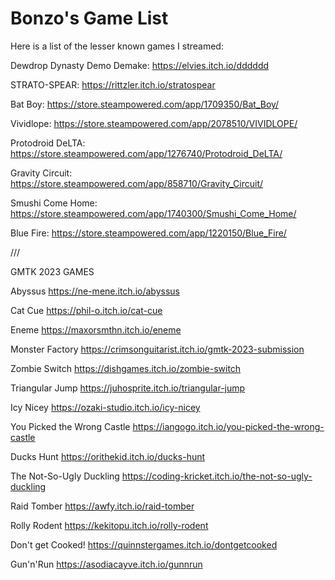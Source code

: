 # Bonzo's Game List

Here is a list of the lesser known games I streamed:

Dewdrop Dynasty Demo Demake: https://elvies.itch.io/dddddd

STRATO-SPEAR: https://rittzler.itch.io/stratospear

Bat Boy: https://store.steampowered.com/app/1709350/Bat_Boy/

Vividlope: https://store.steampowered.com/app/2078510/VIVIDLOPE/

Protodroid DeLTA: https://store.steampowered.com/app/1276740/Protodroid_DeLTA/

Gravity Circuit: https://store.steampowered.com/app/858710/Gravity_Circuit/

Smushi Come Home: https://store.steampowered.com/app/1740300/Smushi_Come_Home/

Blue Fire:
https://store.steampowered.com/app/1220150/Blue_Fire/

///

GMTK 2023 GAMES

Abyssus
https://ne-mene.itch.io/abyssus

Cat Cue
https://phil-o.itch.io/cat-cue

Eneme
https://maxorsmthn.itch.io/eneme

Monster Factory
https://crimsonguitarist.itch.io/gmtk-2023-submission

Zombie Switch
https://dishgames.itch.io/zombie-switch

Triangular Jump
https://juhosprite.itch.io/triangular-jump

Icy Nicey
https://ozaki-studio.itch.io/icy-nicey

You Picked the Wrong Castle
https://iangogo.itch.io/you-picked-the-wrong-castle

Ducks Hunt
https://orithekid.itch.io/ducks-hunt

The Not-So-Ugly Duckling
https://coding-kricket.itch.io/the-not-so-ugly-duckling

Raid Tomber
https://awfy.itch.io/raid-tomber

Rolly Rodent
https://kekitopu.itch.io/rolly-rodent

Don't get Cooked!
https://quinnstergames.itch.io/dontgetcooked

Gun'n'Run
https://asodiacayve.itch.io/gunnrun

